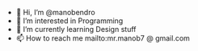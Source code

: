 - 👋 Hi, I’m @manobendro
- 👀 I’m interested in Programming
- 🌱 I’m currently learning Design stuff
- 📫 How to reach me mailto:mr.manob7 @ gmail.com

<!---
manobendro/manobendro is a ✨ special ✨ repository because its `README.md` (this file) appears on your GitHub profile.
You can click the Preview link to take a look at your changes.
--->
